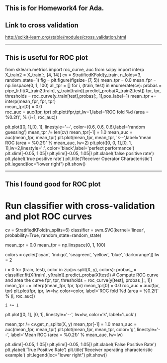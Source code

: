 This is for Homework4 for Ada. 
----------------------
Link to cross validation
----------------------

http://scikit-learn.org/stable/modules/cross_validation.html



-------------------------
This is useful for ROC plot
-----------------------
from sklearn.metrics import roc_curve, auc
from scipy import interp
X_train2 = X_train[:, [4, 14]]
cv = StratifiedKFold(y_train,
                         n_folds=3,
                         random_state=1)
fig = plt.figure(figsize=(7, 5))
mean_tpr = 0.0
mean_fpr = np.linspace(0, 1, 100)
all_tpr = []
for i, (train, test) in enumerate(cv):
        probas = pipe_lr.fit(X_train2[train],
    y_train[train]).predict_proba(X_train2[test])
        fpr, tpr, thresholds = roc_curve(y_train[test],probas[:, 1],pos_label=1)
        mean_tpr += interp(mean_fpr, fpr, tpr)                                 
        mean_tpr[0] = 0.0                                 
        roc_auc = auc(fpr, tpr)
        plt.plot(fpr,tpt,lw=1,label='ROC fold %d (area = %0.2f)', % (i+1, roc_auc))

plt.plot([0, 1],[0, 1],   linestyle='--', color=(0.6, 0.6, 0.6),label='random guessing')
mean_tpr /= len(cv)
mean_tpr[-1] = 1.0
mean_auc = auc(mean_fpr, mean_tpr)
plt.plot(mean_fpr, mean_tpr, 'k--',label='mean ROC (area = %0.2f)' % mean_auc, lw=2)
plt.plot([0, 0, 1],[0, 1, 1],lw=2,linestyle=':', color='black',label='perfect performance')
plt.xlim([-0.05, 1.05])
plt.ylim([-0.05, 1.05])
plt.xlabel('false positive rate')
plt.ylabel('true positive rate')
plt.title('Receiver Operator Characteristic')
plt.legend(loc="lower right")
plt.show()        



-------------------
This I found good for ROC plot
-----------------
# Run classifier with cross-validation and plot ROC curves
cv = StratifiedKFold(n_splits=6)
classifier = svm.SVC(kernel='linear', probability=True,
                     random_state=random_state)

mean_tpr = 0.0
mean_fpr = np.linspace(0, 1, 100)

colors = cycle(['cyan', 'indigo', 'seagreen', 'yellow', 'blue', 'darkorange'])
lw = 2

i = 0
for (train, test), color in zip(cv.split(X, y), colors):
    probas_ = classifier.fit(X[train], y[train]).predict_proba(X[test])
    # Compute ROC curve and area the curve
    fpr, tpr, thresholds = roc_curve(y[test], probas_[:, 1])
    mean_tpr += interp(mean_fpr, fpr, tpr)
    mean_tpr[0] = 0.0
    roc_auc = auc(fpr, tpr)
    plt.plot(fpr, tpr, lw=lw, color=color,
             label='ROC fold %d (area = %0.2f)' % (i, roc_auc))

    i += 1
plt.plot([0, 1], [0, 1], linestyle='--', lw=lw, color='k',
         label='Luck')

mean_tpr /= cv.get_n_splits(X, y)
mean_tpr[-1] = 1.0
mean_auc = auc(mean_fpr, mean_tpr)
plt.plot(mean_fpr, mean_tpr, color='g', linestyle='--',
         label='Mean ROC (area = %0.2f)' % mean_auc, lw=lw)

plt.xlim([-0.05, 1.05])
plt.ylim([-0.05, 1.05])
plt.xlabel('False Positive Rate')
plt.ylabel('True Positive Rate')
plt.title('Receiver operating characteristic example')
plt.legend(loc="lower right")
plt.show()

